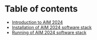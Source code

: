 # Table of contents

* [Introduction to AIM 2024](README.md)
* [Installation of AIM 2024 software stack](installation-of-nxp-aim-setup.md)
* [Running of AIM 2024 software stack](Running-simulation.md)



